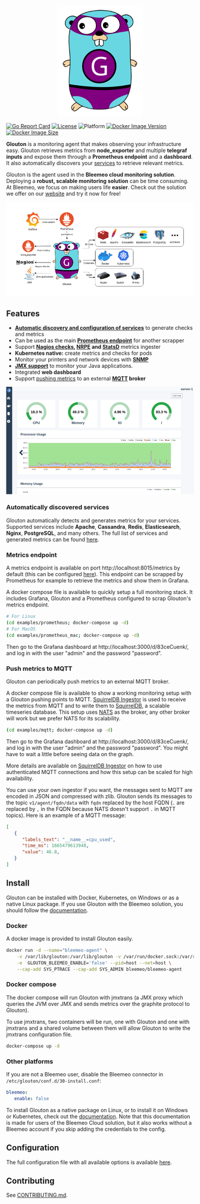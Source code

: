 <p align="center">
   <img src="assets/logo_glouton.svg" alt="Glouton" height="300"/>
</p>

[![Go Report Card](https://goreportcard.com/badge/github.com/bleemeo/glouton)](https://goreportcard.com/report/github.com/bleemeo/glouton)
[![License](https://img.shields.io/badge/license-Apache%202.0-blue.svg)](https://github.com/bleemeo/glouton/blob/master/LICENSE)
![Platform](https://img.shields.io/badge/platform-linux%20%7C%20windows%20%7C%20macos-informational)
[![Docker Image Version](https://img.shields.io/docker/v/bleemeo/glouton)](https://hub.docker.com/r/bleemeo/glouton/tags)
[![Docker Image Size](https://img.shields.io/docker/image-size/bleemeo/glouton)](https://hub.docker.com/r/bleemeo/glouton)

**Glouton** is a monitoring agent that makes observing your infrastructure easy. Glouton retrieves metrics from **node_exporter** and multiple **telegraf inputs** and expose them through a **Prometheus endpoint** and a **dashboard**. It also automatically discovers your [services](#automatically-discovered-services) to retrieve relevant metrics.

Glouton is the agent used in the **Bleemeo cloud monitoring solution**. Deploying a **robust, scalable monitoring solution** can be time consuming. At Bleemeo, we focus on making users life **easier**. Check out the solution we offer on our [website](https://bleemeo.com) and try it now for free!

<p align="center">
   <img src="assets/diagram.drawio.png" alt="Architecture"/>
</p>

## Features

- [**Automatic discovery and configuration of services**](#automatically-discovered-services) to generate checks and metrics
- Can be used as the main **[Prometheus endpoint](#metrics-endpoint)** for another scrapper
- Support **[Nagios checks](https://go.bleemeo.com/l/custom-service-check), [NRPE](https://go.bleemeo.com/l/agent-configuration-nagios-nrpe) and [StatsD](https://go.bleemeo.com/l/doc-statsd)** metrics ingester
- **Kubernetes native:** create metrics and checks for pods
- Monitor your printers and network devices with [**SNMP**](https://go.bleemeo.com/l/network-monitoring-installation)
- **[JMX support](https://go.bleemeo.com/l/java-monitoring)** to monitor your Java applications.
- Integrated **web dashboard**
- Support [pushing metrics](#mqtt) to an external **[MQTT](https://mqtt.org/) broker**

<p align="center">
   <img src="assets/dashboard.png" alt="Dashboard"/>
</p>

### Automatically discovered services

Glouton automatically detects and generates metrics for your services. Supported services include **Apache**, **Cassandra**, **Redis**, **Elasticsearch**, **Nginx**, **PostgreSQL**, and many others. The full list of services and generated metrics can be found [here](https://go.bleemeo.com/l/services-metrics).

### Metrics endpoint

A metrics endpoint is available on port http://localhost:8015/metrics by default (this can be configured [here](https://go.bleemeo.com/l/agent-configuration-web-server)). This endpoint can be scrapped by Prometheus for example to retrieve the metrics and show them in Grafana.

A docker compose file is available to quickly setup a full monitoring stack. It includes Grafana, Glouton and a Prometheus configured to scrap Glouton's metrics endpoint.

```sh
# For Linux
(cd examples/prometheus; docker-compose up -d)
# For MacOS
(cd examples/prometheus_mac; docker-compose up -d)
```

Then go to the Grafana dashboard at http://localhost:3000/d/83ceCuenk/, and log 
in with the user "admin" and the password "password".

### Push metrics to MQTT

Glouton can periodically push metrics to an external MQTT broker.

A docker compose file is available to show a working monitoring setup with a Glouton pushing points
to MQTT. [SquirrelDB Ingestor](https://github.com/bleemeo/squirreldb-ingestor) is used to receive the metrics from MQTT and to write them to
[SquirrelDB](https://github.com/bleemeo/squirreldb), a scalable timeseries database. This setup 
uses [NATS](https://nats.io/) as the broker, any other broker will work but we prefer NATS for its scalability.  

```sh
(cd examples/mqtt; docker-compose up -d)
```

Then go to the Grafana dashboard at http://localhost:3000/d/83ceCuenk/, and log 
in with the user "admin" and the password "password". You might have to wait a 
little before seeing data on the graph.

More details are available on [SquirrelDB Ingestor](https://github.com/bleemeo/squirreldb-ingestor) on how to use authenticated MQTT
connections and how this setup can be scaled for high availability.

You can use your own ingestor if you want, the messages sent to MQTT are encoded in JSON and
compressed with zlib. Glouton sends its messages to the topic `v1/agent/fqdn/data` with `fqdn` 
replaced by the host FQDN (`.` are replaced by `,` in the FQDN because NATS doesn't support `.` 
in MQTT topics). Here is an example of a MQTT message:
```json
[
   {
      "labels_text": "__name__=cpu_used",
      "time_ms": 1665479613948,
      "value": 46.8,
   }
]
```

## Install

Glouton can be installed with Docker, Kubernetes, on Windows or as a native Linux package.
If you use Glouton with the Bleemeo solution, you should follow the [documentation](https://go.bleemeo.com/l/agent-installation).

### Docker

A docker image is provided to install Glouton easily.

```sh
docker run -d --name="bleemeo-agent" \
    -v /var/lib/glouton:/var/lib/glouton -v /var/run/docker.sock:/var/run/docker.sock -v /:/hostroot:ro \
    -e  GLOUTON_BLEEMEO_ENABLE='false' --pid=host --net=host \
    --cap-add SYS_PTRACE --cap-add SYS_ADMIN bleemeo/bleemeo-agent
```

### Docker compose

The docker compose will run Glouton with jmxtrans (a JMX proxy which queries the JVM over JMX and sends 
metrics over the graphite protocol to Glouton).

To use jmxtrans, two containers will be run, one with Glouton and one with jmxtrans and a shared volume between
them will allow Glouton to write the jmxtrans configuration file.

```sh
docker-compose up -d
```

### Other platforms

If you are not a Bleemeo user, disable the Bleemeo connector in `/etc/glouton/conf.d/30-install.conf`:
```yaml
bleemeo:
   enable: false
```

To install Glouton as a native package on Linux, or to install it on Windows or Kubernetes, check out the [documentation](https://go.bleemeo.com/l/agent-installation). Note that this documentation is made for users of the Bleemeo Cloud solution, but it also works without a Bleemeo account if you skip adding the credentials to the config.


## Configuration

The full configuration file with all available options is available [here](https://go.bleemeo.com/l/agent-configuration).

## Contributing

See [CONTRIBUTING.md](CONTRIBUTING.md).

